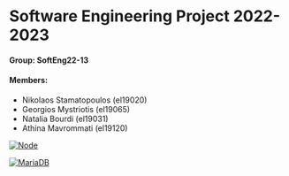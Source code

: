 # Software Engineering Project 2022-2023

#### Group: SoftEng22-13

#### Members: 

- Nikolaos Stamatopoulos (el19020)
- Georgios Mystriotis (el19065)
- Natalia Bourdi (el19031)
- Athina Mavrommati (el19120)


[![Node](https://img.shields.io/badge/NodeJS-v16.13.1-brightgreen)](https://img.shields.io/badge/NodeJS-v16.13.1-brightgreen)

[![MariaDB](https://img.shields.io/badge/MariaDB--blueviolet)](https://img.shields.io/badge/MariaDB--blueviolet)

